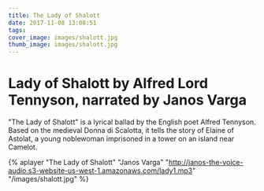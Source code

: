 ```yaml
---
title: The Lady of Shalott
date: 2017-11-08 13:08:51
tags:
cover_image: images/shalott.jpg
thumb_image: images/shalott.jpg
---
```

# Lady of Shalott by Alfred Lord Tennyson, narrated by Janos Varga

"The Lady of Shalott" is a lyrical ballad by the English poet Alfred Tennyson. Based on the medieval Donna di Scalotta, it tells the story of Elaine of Astolat, a young noblewoman imprisoned in a tower on an island near Camelot.

{% aplayer "The Lady of Shalott" "Janos Varga" "http://janos-the-voice-audio.s3-website-us-west-1.amazonaws.com/lady1.mp3" "/images/shalott.jpg"  %}
